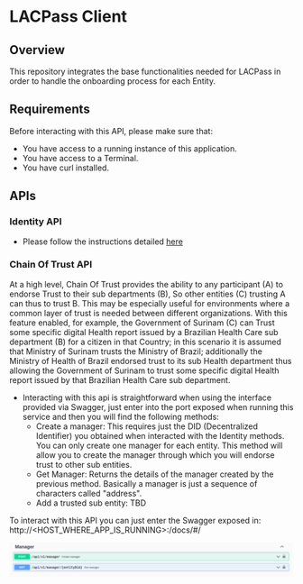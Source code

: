 # LACPass Client

## Overview

This repository integrates the base functionalities needed for LACPass in order to handle the onboarding process for each Entity.

## Requirements

Before interacting with this API, please make sure that:
* You have access to a running instance of this application.
* You have access to a Terminal.
* You have curl installed.

## APIs

### Identity API

* Please follow the instructions detailed [here](https://github.com/lacchain/LACPass-identity/blob/master/docs/API-Guide.md)

### Chain Of Trust API

At a high level, Chain Of Trust provides the ability to any participant (A) to endorse Trust to their sub departments (B), So other entities (C) trusting A can thus to trust B. This may be especially useful for environments where a common layer of trust is needed between different organizations. With this feature enabled, for example, the Government of Surinam (C) can Trust some specific digital Health report issued by a Brazilian Health Care sub department (B) for a citizen in that Country; in this scenario it is assumed that Ministry of Surinam trusts the Ministry of Brazil; additionally the Ministry of Health of Brazil endorsed trust to its sub Health department thus allowing the Government of Surinam to trust some specific digital Health report issued by that Brazilian Health Care sub department.

* Interacting with this api is straightforward when using the interface provided via Swagger, just enter into the port exposed when running this service
and then you will find the following methods:
  * Create a manager: This requires just the DID (Decentralized Identifier) you obtained when interacted with the Identity methods. You can only create one manager for each entity. This method will allow you to create the manager through which you will endorse trust to other sub entities.
  * Get Manager: Returns the details of the manager created by the previous method. Basically a manager is just a sequence of characters called "address".
  * Add a trusted sub entity: TBD

To interact with this API you can just enter the Swagger exposed in: http://<HOST_WHERE_APP_IS_RUNNING>:<PORT>/docs/#/

<img src="./img/CoT-API.png" width="1100">


